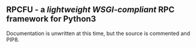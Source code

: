 RPCFU - a *lightweight WSGI-compliant* RPC framework for Python3
----------------------------------------------------------------

Documentation is unwritten at this time, but the source is commented and PIP8.

